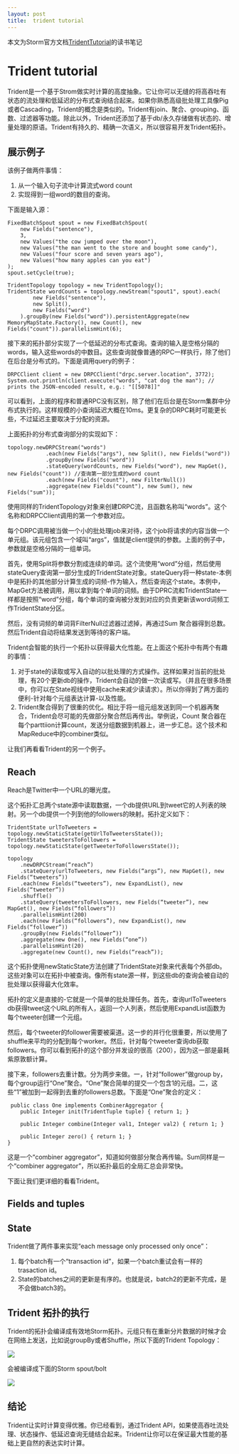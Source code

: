 ```yaml
---
layout: post
title:  trident tutorial
---
```


本文为Storm官方文档[TridentTutorial](http://storm.incubator.apache.org/documentation/Trident-tutorial.html)的读书笔记


# Trident tutorial

Trident是一个基于Strom做实时计算的高度抽象。它让你可以无缝的将高吞吐有状态的流处理和低延迟的分布式查询结合起来。如果你熟悉高级批处理工具像Pig或者Cascading，Trident的概念是类似的。Trident有join、聚合、grouping、函数、过滤器等功能。除此以外，Trident还添加了基于db/永久存储做有状态的、增量处理的原语。Trident有持久的、精确一次语义，所以很容易开发Trident拓扑。

## 展示例子

该例子做两件事情：

1. 从一个输入句子流中计算流式word count
2. 实现得到一组word的数目的查询。

下面是输入源：

    FixedBatchSpout spout = new FixedBatchSpout(
        new Fields("sentence"), 
        3, 
        new Values("the cow jumped over the moon"), 
        new Values("the man went to the store and bought some candy"), 
        new Values("four score and seven years ago"), 
        new Values("how many apples can you eat")
    ); 
    spout.setCycle(true);

    TridentTopology topology = new TridentTopology(); 
    TridentState wordCounts = topology.newStream("spout1", spout).each(
            new Fields("sentence"), 
            new Split(), 
            new Fields("word")
        ).groupBy(new Fields("word")).persistentAggregate(new MemoryMapState.Factory(), new Count(), new Fields("count")).parallelismHint(6);

接下来的拓扑部分实现了一个低延迟的分布式查询。查询的输入是空格分隔的words，输入这些words的中数目。这些查询就像普通的RPC一样执行，除了他们在后台是分布式的。下面是调用query的例子：

    DRPCClient client = new DRPCClient("drpc.server.location", 3772); 
    System.out.println(client.execute("words", "cat dog the man"); // prints the JSON-encoded result, e.g.: "[[5078]]"

可以看到，上面的程序和普通RPC没有区别，除了他们在后台是在Storm集群中分布式执行的。这样规模的小查询延迟大概在10ms。更复杂的DRPC耗时可能更长些，不过延迟主要取决于分配的资源。

上面拓扑的分布式查询部分的实现如下：

    topology.newDRPCStream("words")
                .each(new Fields("args"), new Split(), new Fields("word"))
                .groupBy(new Fields("word"))
                .stateQuery(wordCounts, new Fields("word"), new MapGet(), new Fields("count")) //查询第一部分生成的word count
                .each(new Fields("count"), new FilterNull())
                .aggregate(new Fields("count"), new Sum(), new Fields("sum"));

使用同样的TridentTopology对象来创建DRPC流，且函数名称叫“words”。这个名称和DRPCClient调用的第一个参数对应。

每个DRPC调用被当做一个小的批处理job来对待，这个job将请求的内容当做一个单元组。该元组包含一个域叫“args”，值就是client提供的参数。上面的例子中，参数就是空格分隔的一组单词。

首先，使用Split将参数分割成连续的单词。这个流使用“word”分组，然后使用stateQuery查询第一部分生成的TridentState对象。stateQuery将一种state-本例中是拓扑的其他部分计算生成的词频-作为输入，然后查询这个state。本例中，MapGet方法被调用，用以拿到每个单词的词频。由于DPRC流和TridentState一样都是按照“word”分组，每个单词的查询被分发到对应的负责更新该word词频工作TridentState分区。

然后，没有词频的单词背FilterNull过滤器过滤掉，再通过Sum 聚合器得到总数。然后Trident自动将结果发送到等待的客户端。

Trident会智能的执行一个拓扑以获得最大化性能。在上面这个拓扑中有两个有趣的事情：

1. 对于state的读取或写入自动的以批处理的方式操作。这样如果对当前的批处理，有20个更新db的操作，Trident会自动的做一次读或写。（并且在很多场景中，你可以在State视线中使用cache来减少读请求）。所以你得到了两方面的便利-针对每个元组表达计算-以及性能。
2. Trident聚合得到了很重的优化。相比于将一组元组发送到同一个机器再聚合，Trident会尽可能的先做部分聚合然后再传出。举例说，Count 聚合器在每个parttiion计算count，发送分组数据到机器上，进一步汇总。这个技术和MapReduce中的combiner类似。

让我们再看看Trident的另一个例子。

## Reach

Reach是Twitter中一个URL的曝光度。

这个拓扑汇总两个state源中读取数据，一个db提供URL到tweet它的人列表的映射。另一个db提供一个列到他的followers的映射。拓扑定义如下：

    TridentState urlToTweeters = topology.newStaticState(getUrlToTweetersState()); 
    TridentState tweetersToFollowers = topology.newStaticState(getTweeterToFollowersState());

    topology
        .newDRPCStream(“reach”)
        .stateQuery(urlToTweeters, new Fields(“args”), new MapGet(), new Fields(“tweeters”)) 
        .each(new Fields(“tweeters”), new ExpandList(), new Fields(“tweeter”)) 
        .shuffle() 
        .stateQuery(tweetersToFollowers, new Fields(“tweeter”), new MapGet(), new Fields(“followers”)) 
        .parallelismHint(200) 
        .each(new Fields(“followers”), new ExpandList(), new Fields(“follower”)) 
        .groupBy(new Fields(“follower”)) 
        .aggregate(new One(), new Fields(“one”)) 
        .parallelismHint(20) 
        .aggregate(new Count(), new Fields(“reach”)); 

这个拓扑使用newStaticState方法创建了TridentState对象来代表每个外部db。这些对象可以在拓扑中被查询。像所有state源一样，到这些db的查询会被自动的批处理以获得最大化效率。

拓扑的定义是直接的-它就是一个简单的批处理任务。首先，查询urlToTweeters db获得tweet这个URL的所有人，返回一个人列表，然后使用ExpandList函数为每个tweeter创建一个元组。

然后，每个tweeter的follower需要被渠道。这一步的并行化很重要，所以使用了shuffle来平均的分配到每个worker。然后，针对每个tweeter查询db获取followers。你可以看到拓扑的这个部分并发设的很高（200），因为这一部是最耗紫原敦额计算。

接下来，followers去重计数。分为两步来做。一，针对“follower”做group by，每个group运行“One”聚合。“One”聚合简单的提交一个包含1的元组。二，这些“1”被加到一起得到去重的followers总数。下面是“One”聚合的定义：

     public class One implements CombinerAggregator { 
        public Integer init(TridentTuple tuple) { return 1; }

        public Integer combine(Integer val1, Integer val2) { return 1; }

        public Integer zero() { return 1; } 
    }

这是一个“combiner aggregator”，知道如何做部分聚合再传输。Sum同样是一个“combiner aggregator”，所以拓扑最后的全局汇总会非常快。

下面让我们更详细的看看Trident。

## Fields and tuples

## State

Trident做了两件事来实现“each message only processed only once”：

1. 每个batch有一个“transaction id”，如果一个batch重试会有一样的trasaction id。
2. State的batches之间的更新是有序的。也就是说，batch2的更新不完成，是不会做batch3的。

## Trident 拓扑的执行

Trident的拓扑会编译成有效地Storm拓扑。元组只有在重新分片数据的时候才会在网络上发送，比如说groupBy或者Shuffle，所以下面的Trident Topology：

![](http://storm.incubator.apache.org/documentation/images/trident-to-storm1.png)

会被编译成下面的Storm spout/bolt

![](http://storm.incubator.apache.org/documentation/images/trident-to-storm2.png)

## 结论

Trident让实时计算变得优雅。你已经看到，通过Trident API，如果使高吞吐流处理、状态操作、低延迟查询无缝结合起来。Trident让你可以在保证最大性能的基础上更自然的表达实时计算。